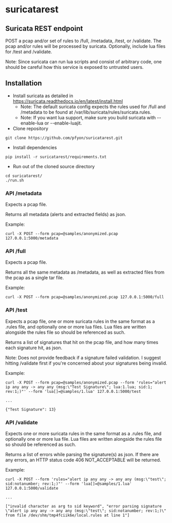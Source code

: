 # suricatarest

## Suricata REST endpoint

POST a pcap and/or set of rules to /full, /metadata, /test, or /validate. The pcap and/or rules will be processed by suricata. Optionally, include lua files for /test and /validate.

Note: Since suricata can run lua scripts and consist of arbitrary code, one should be careful how this service is exposed to untrusted users.

## Installation
- Install suricata as detailed in https://suricata.readthedocs.io/en/latest/install.html
  - Note: The default suricata config expects the rules used for /full and /metadata to be found at /var/lib/suricata/rules/suricata.rules.
  - Note: If you want lua support, make sure you build suricata with --enable-lua or --enable-luajit.
- Clone repository
```
git clone https://github.com/pfyon/suricatarest.git
```
- Install dependencies
```
pip install -r suricatarest/requirements.txt
```
- Run out of the cloned source directory
```
cd suricatarest/
./run.sh
```

### API /metadata
Expects a pcap file.

Returns all metadata (alerts and extracted fields) as json.

Example:
```
curl -X POST --form pcap=@samples/anonymized.pcap 127.0.0.1:5000/metadata
```

### API /full
Expects a pcap file.

Returns all the same metadata as /metadata, as well as extracted files from the pcap as a single tar file.

Example:
```
curl -X POST --form pcap=@samples/anonymized.pcap 127.0.0.1:5000/full
```

### API /test
Expects a pcap file, one or more suricata rules in the same format as a .rules file, and optionally one or more lua files. Lua files are written alongside the rules file so should be referenced as such.

Returns a list of signatures that hit on the pcap file, and how many times each signature hit, as json.

Note: Does not provide feedback if a signature failed validation. I suggest hitting /validate first if you're concerned about your signatures being invalid.

Example:
```
curl -X POST --form pcap=@samples/anonymized.pcap --form 'rules="alert ip any any -> any any (msg:\"Test Signature\"; lua:1.lua; sid:1; rev:1;)"' --form 'lua[]=@samples/1.lua' 127.0.0.1:5000/test

...

{"Test Signature": 13}
```

### API /validate
Expects one or more suricata rules in the same format as a .rules file, and optionally one or more lua file. Lua files are written alongside the rules file so should be referenced as such.

Returns a list of errors while parsing the signature(s) as json. If there are any errors, an HTTP status code 406 NOT_ACCEPTABLE will be returned.

Example:
```
curl -X POST --form 'rules="alert ip any any -> any any (msg:\"test\"; sid:notanumber; rev:1;)"' --form 'lua[]=@samples/1.lua' 127.0.0.1:5000/validate

...

["invalid character as arg to sid keyword", "error parsing signature \"alert ip any any -> any any (msg:\"test\"; sid:notanumber; rev:1;)\" from file /dev/shm/tmp4fciik6e/local.rules at line 1"]
``` 


